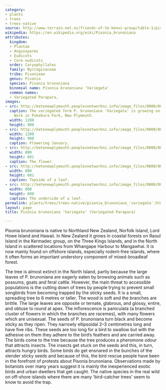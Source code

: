 ```yaml
---
category:
- plants
- trees
- trees-native
source: http://www.terrain.net.nz/friends-of-te-henui-group/table-1/pisonia-brunoniana-variegata-variegated-parapara.html
wikipedia: https://en.wikipedia.org/wiki/Pisonia_brunoniana
attributes:
  kingdom:
  - Plantae
  - Angiosperms
  - Eudicots
  - Core eudicots
  order: Caryophyllales
  family: Nyctaginaceae
  tribe: Pisonieae
  genus: Pisonia
  species: Pisonia brunoniana
  binomial name: Pisonia brunoniana 'Variegata'
  common names:
  - Variegated Parapara,
images:
- src: http://ketenewplymouth.peoplesnetworknz.info/image_files/0000/0004/7864/Pisonia_brunoniana_%E2%80%98Variegata%E2%80%99.JPG
  caption: The variegated form P. brunoniana 'Variegata' is growing on the Horton
    Walk in Pukekura Park, New Plymouth.
  width: 1200
  height: 900
- src: http://ketenewplymouth.peoplesnetworknz.info/image_files/0000/0006/9894/Pisonia_brunoniana__Variegata_-001.JPG
  width: 1200
  height: 900
  caption: Flowering January.
- src: http://ketenewplymouth.peoplesnetworknz.info/image_files/0000/0006/9899/Pisonia_brunoniana__Variegata_-004.JPG
  width: 800
  height: 601
  caption: The flower.
- src: http://ketenewplymouth.peoplesnetworknz.info/image_files/0000/0004/7854/Pisonia_brunoniana_%E2%80%98Variegata%E2%80%99-001.JPG
  width: 800
  height: 601
  caption: Topside of a leaf.
- src: http://ketenewplymouth.peoplesnetworknz.info/image_files/0000/0004/7859/Pisonia_brunoniana_%E2%80%98Variegata%E2%80%99-002.JPG
  width: 800
  height: 600
  caption: The underside of a leaf.
permalink: plants/trees/trees-native/pisonia_brunoniana_'variegata'.html
layout: page
title: Pisonia brunoniana 'Variegata' (Variegated Parapara)

---
```

Pisonia brunoniana is native to Northland New Zealand, Norfolk Island, Lord Howe Island and Hawaii. In New Zealand it grows in coastal forests on Raoul Island in the Kermadec group, on the Three Kings Islands, and in the North Island in scattered locations from Whangape Harbour to Mangawhai. It is now mainly found on offshore islands, especially rodent-free islands, where it often forms an important understory component of mixed-broadleaf forest.

The tree is almost extinct in the North Island, partly because the large leaves of P. brunoniana are eagerly eaten by browsing animals such as possums, goats and feral cattle. However, the main threat to accessible populations is the cutting down of trees by people trying to prevent small songbirds from becoming trapped by the sticky seeds.
It is a small, spreading tree to 6 metres or taller. The wood is soft and the branches are brittle. The large leaves are opposite or ternate, glabrous, and glossy, entire, and obtuse to round at apex. 
The inflorescence is paniculata (a branched cluster of flowers in which the branches are racemes), with many flowers which are unisexual. 
The seeds of P. brunoniana turn black and become sticky as they ripen. They narrowly ellipsoidal 2–3 centimetres long and have five ribs. These seeds are too long for a bird to swallow but with the adhesive on them they adhere to the bird’s feathers and are carried away. The birds come to the tree because the tree produces a pheromone odour that attracts insects. The insects get stuck on the seeds and this, in turn, attracts hungry birds. 
Some birds do get ensnared in the bunches of the slender sticky seeds and because of this, the bird rescue people have been in the forefront of protests about Pisonia brunoniana. Observations made by botanists over many years suggest it is mainly the inexperienced exotic birds and urban dwellers that get caught. The native species in the real wild on off-shore islands where there are many 'bird-catcher trees' seem to know to avoid the trap.
